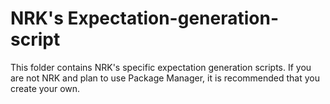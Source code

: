 # NRK's Expectation-generation-script

This folder contains NRK's specific expectation generation scripts.
If you are not NRK and plan to use Package Manager, it is recommended that you create your own.
